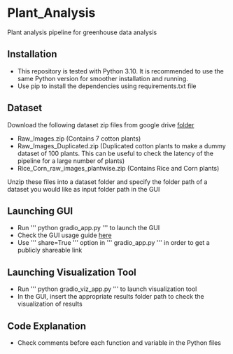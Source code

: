 # Plant_Analysis
Plant analysis pipeline for greenhouse data analysis


## Installation
* This repository is tested with Python 3.10. It is recommended to use the same Python version for smoother installation and running.
* Use pip to install the dependencies using requirements.txt file

## Dataset
Download the following dataset zip files from google drive [folder](https://drive.google.com/drive/folders/1qohla3xY_66ueb7C19XPDO1uWk3ZGh2U?usp=sharing) 
* Raw_Images.zip (Contains 7 cotton plants)
* Raw_Images_Duplicated.zip (Duplicated cotton plants to make a dummy dataset of 100 plants. This can be useful to check the latency of the pipeline for a large number of plants)
* Rice_Corn_raw_images_plantwise.zip (Contains Rice and Corn plants)

Unzip these files into a dataset folder and specify the folder path of a dataset you would like as input folder path in the GUI


## Launching GUI
* Run ''' python gradio_app.py ''' to launch the GUI
* Check the GUI usage guide [here](https://plant-analysis-avll.readthedocs.io/en/latest/)
* Use ''' share=True ''' option in ''' gradio_app.py ''' in order to get a publicly shareable link

## Launching Visualization Tool
* Run ''' python gradio_viz_app.py ''' to launch visualization tool
* In the GUI, insert the appropriate results folder path to check the visualization of results

## Code Explanation
* Check comments before each function and variable in the Python files
